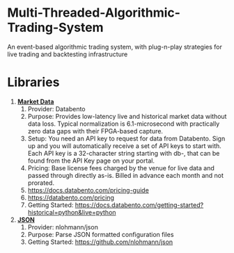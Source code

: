 # Multi-Threaded-Algorithmic-Trading-System
An event-based algorithmic trading system, with plug-n-play strategies for live trading and backtesting infrastructure

# Libraries
1. **<ins>Market Data<ins>**  
   1. Provider: Databento  
   2. Purpose: Provides low-latency live and historical market data without data loss. Typical normalization is 
      6.1-microsecond with practically zero data gaps with their FPGA-based capture.  
   3. Setup: You need an API key to request for data from Databento. Sign up and you will automatically receive a 
   set of API keys to start with. Each API key is a 32-character string starting with db-, that can be found from 
   the API Key page on your portal.  
   4. Pricing: Base license fees charged by the venue for live data and passed through directly as-is. 
Billed in advance each month and not prorated.  
   5. https://docs.databento.com/pricing-guide  
   6. https://databento.com/pricing  
   7. Getting Started: https://docs.databento.com/getting-started?historical=python&live=python  
2. **<ins>JSON<ins>**  
   1. Provider: nlohmann/json  
   2. Purpose: Parse JSON formatted configuration files  
   3. Getting Started: https://github.com/nlohmann/json